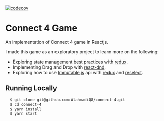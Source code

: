 [![codecov](https://codecov.io/gh/AlahmadiQ8/connect-4/branch/master/graph/badge.svg)](https://codecov.io/gh/AlahmadiQ8/connect-4)

# Connect 4 Game

An implementation of Connect 4 game in Reactjs.

I made this game as an exploratory project to learn more on the following: 

- Exploring state management best practices with [redux](https://github.com/reactjs/redux).
- Implementing Drag and Drop with  [react-dnd](https://github.com/react-dnd/react-dnd).
- Exploring how to use [Immutable.js](https://facebook.github.io/immutable-js/docs/#/) api with [redux](https://github.com/reactjs/redux) and [reselect](https://github.com/reactjs/reselect).

## Running Locally

```bash
  $ git clone git@github.com:AlahmadiQ8/connect-4.git
  $ cd connect-4 
  $ yarn install 
  $ yarn start
```
